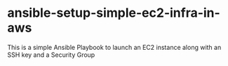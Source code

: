 # ansible-setup-simple-ec2-infra-in-aws
This is a simple Ansible Playbook to launch an EC2 instance along with an SSH key and a Security Group
